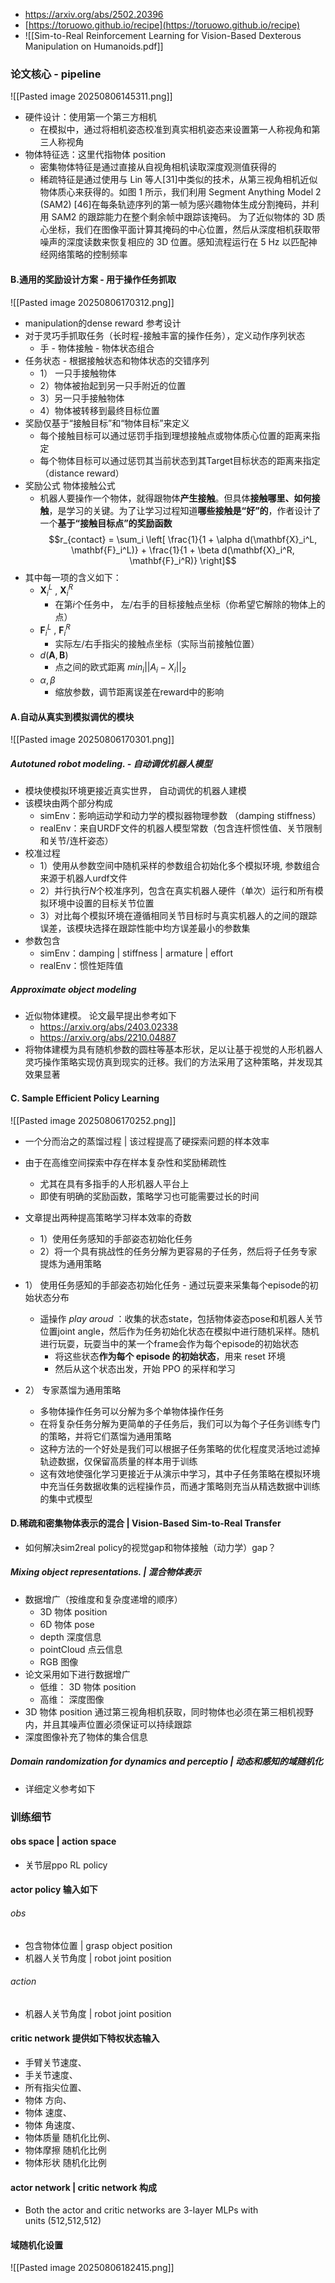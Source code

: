 * https://arxiv.org/abs/2502.20396
* [https://toruowo.github.io/recipe](https://toruowo.github.io/recipe)
* ![[Sim-to-Real Reinforcement Learning for Vision-Based Dexterous Manipulation on Humanoids.pdf]]
###  论文核心 - pipeline

![[Pasted image 20250806145311.png]]
* 硬件设计：使用第一个第三方相机
	* 在模拟中，通过将相机姿态校准到真实相机姿态来设置第一人称视角和第三人称视角
* 物体特征选：这里代指物体 position
	* 密集物体特征是通过直接从自视角相机读取深度观测值获得的
	* 稀疏特征是通过使用与 Lin 等人[31]中类似的技术，从第三视角相机近似物体质心来获得的。如图 1 所示，我们利用 Segment Anything Model 2 (SAM2) [46]在每条轨迹序列的第一帧为感兴趣物体生成分割掩码，并利用 SAM2 的跟踪能力在整个剩余帧中跟踪该掩码。 为了近似物体的 3D 质心坐标，我们在图像平面计算其掩码的中心位置，然后从深度相机获取带噪声的深度读数来恢复相应的 3D 位置。感知流程运行在 5 Hz 以匹配神经网络策略的控制频率

#### B.通用的奖励设计方案 - 用于操作任务抓取
![[Pasted image 20250806170312.png]]
* manipulation的dense reward 参考设计
* 对于灵巧手抓取任务（长时程-接触丰富的操作任务），定义动作序列状态
	* 手 - 物体接触 - 物体状态组合
*  任务状态 - 根据接触状态和物体状态的交错序列
	* 1） 一只手接触物体
	* 2）物体被抬起到另一只手附近的位置
	* 3）另一只手接触物体
	* 4）物体被转移到最终目标位置
* 奖励仅基于“接触目标”和“物体目标”来定义
	*  每个接触目标可以通过惩罚手指到理想接触点或物体质心位置的距离来指定
	*  每个物体目标可以通过惩罚其当前状态到其Target目标状态的距离来指定（distance reward）
* 奖励公式 物体接触公式
	* 机器人要操作一个物体，就得跟物体**产生接触**。但具体**接触哪里、如何接触**，是学习的关键。为了让学习过程知道**哪些接触是“好”的**，作者设计了一个**基于“接触目标点”的奖励函数**
$$r_{contact} = \sum_i \left[ \frac{1}{1 + \alpha d(\mathbf{X}_i^L, \mathbf{F}_i^L)} + \frac{1}{1 + \beta d(\mathbf{X}_i^R, \mathbf{F}_i^R)} \right]$$
* 其中每一项的含义如下：
	* $\mathbf{X}_i^L$ , $\mathbf{X}_i^R$ 
		* 在第$i$个任务中， 左/右手的目标接触点坐标（你希望它解除的物体上的点）
	* $\mathbf{F}_i^L$ , $\mathbf{F}_i^R$
		* 实际左/右手指尖的接触点坐标（实际当前接触位置）
	* $d(\mathbf{A}, \mathbf{B})$ 
		* 点之间的欧式距离 $min_i||A_i - X_i||_2$  
	*  $\alpha, \beta$ 
		* 缩放参数，调节距离误差在reward中的影响


#### A.自动从真实到模拟调优的模块
![[Pasted image 20250806170301.png]]
##### Autotuned robot modeling. - 自动调优机器人模型
* 模块使模拟环境更接近真实世界， 自动调优的机器人建模
* 该模块由两个部分构成
	* simEnv：影响运动学和动力学的模拟器物理参数 （damping stiffness）
	* realEnv：来自URDF文件的机器人模型常数（包含连杆惯性值、关节限制和关节/连杆姿态）
* 校准过程
	* 1）使用从参数空间中随机采样的参数组合初始化多个模拟环境, 参数组合来源于机器人urdf文件
	* 2）并行执行$N$个校准序列，包含在真实机器人硬件（单次）运行和所有模拟环境中设置的目标关节位置
	* 3）对比每个模拟环境在遵循相同关节目标时与真实机器人的之间的跟踪误差，该模块选择在跟踪性能中均方误差最小的参数集
* 参数包含
	* simEnv：damping  | stiffness | armature | effort
	* realEnv：惯性矩阵值
##### Approximate object modeling
* 近似物体建模。 论文最早提出参考如下
	* https://arxiv.org/abs/2403.02338
	* https://arxiv.org/abs/2210.04887
* 将物体建模为具有随机参数的圆柱等基本形状，足以让基于视觉的人形机器人灵巧操作策略实现仿真到现实的迁移。我们的方法采用了这种策略，并发现其效果显著
#### C. Sample Efficient Policy Learning
![[Pasted image 20250806170252.png]]
* 一个分而治之的蒸馏过程 | 该过程提高了硬探索问题的样本效率
* 由于在高维空间探索中存在样本复杂性和奖励稀疏性
	* 尤其在具有多指手的人形机器人平台上 
	* 即使有明确的奖励函数，策略学习也可能需要过长的时间
* 文章提出两种提高策略学习样本效率的奇数
	* 1）使用任务感知的手部姿态初始化任务
	* 2）将一个具有挑战性的任务分解为更容易的子任务，然后将子任务专家提炼为通用策略

 * 1） 使用任务感知的手部姿态初始化任务 - 通过玩耍来采集每个episode的初始状态分布
	 *  遥操作 *play aroud* ：收集的状态state，包括物体姿态pose和机器人关节位置joint angle，然后作为任务初始化状态在模拟中进行随机采样。随机进行玩耍，玩耍当中的某一个frame会作为每个episode的初始状态
		 * 将这些状态**作为每个 episode 的初始状态**，用来 reset 环境
		 * 然后从这个状态出发，开始 PPO 的采样和学习
* 2） 专家蒸馏为通用策略
	* 多物体操作任务可以分解为多个单物体操作任务
	* 在将复杂任务分解为更简单的子任务后，我们可以为每个子任务训练专门的策略，并将它们蒸馏为通用策略
	* 这种方法的一个好处是我们可以根据子任务策略的优化程度灵活地过滤掉轨迹数据，仅保留高质量的样本用于训练
	* 这有效地使强化学习更接近于从演示中学习，其中子任务策略在模拟环境中充当任务数据收集的远程操作员，而通才策略则充当从精选数据中训练的集中式模型

#### D.稀疏和密集物体表示的混合 | Vision-Based Sim-to-Real Transfer
* 如何解决sim2real policy的视觉gap和物体接触（动力学）gap？

##### Mixing object representations. |  混合物体表示
*  数据增广（按维度和复杂度递增的顺序）
	* 3D 物体 position
	* 6D 物体 pose
	* depth 深度信息
	* pointCloud 点云信息
	* RGB 图像
* 论文采用如下进行数据增广
	* 低维： 3D 物体 position
	* 高维： 深度图像
* 3D 物体 position 通过第三视角相机获取，同时物体也必须在第三相机视野内，并且其噪声位置必须保证可以持续跟踪
* 深度图像补充了物体的集合信息

##### Domain randomization for dynamics and perceptio | 动态和感知的域随机化
* 详细定义参考如下

###  训练细节

#### obs space | action space 
* 关节层ppo RL policy

#### actor policy 输入如下
######  obs
* 包含物体位置 | grasp object position
* 机器人关节角度 | robot joint position

###### action
* 机器人关节角度 | robot joint position

#### critic network 提供如下特权状态输入
* 手臂关节速度、
* 手关节速度、
* 所有指尖位置、
* 物体 方向、
* 物体 速度、
* 物体 角速度、
* 物体质量 随机化比例、
* 物体摩擦 随机化比例
* 物体形状 随机化比例

#### actor network | critic network 构成
* Both the actor and critic networks are 3-layer MLPs with units (512,512,512)

#### 域随机化设置
![[Pasted image 20250806182415.png]]
